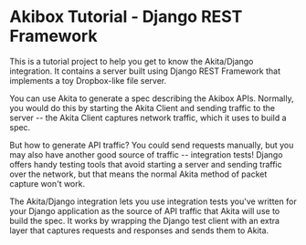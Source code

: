 # Akibox Tutorial - Django REST Framework

This is a tutorial project to help you get to know the Akita/Django
integration.  It contains a server built using Django REST Framework that
implements a toy Dropbox-like file server.

You can use Akita to generate a spec describing the Akibox APIs.  Normally, you
would do this by starting the Akita Client and sending traffic to the server --
the Akita Client captures network traffic, which it uses to build a spec.

But how to generate API traffic?  You could send requests manually, but you may
also have another good source of traffic -- integration tests!  Django offers
handy testing tools that avoid starting a server and sending traffic over the
network, but that means the normal Akita method of packet capture won't work. 

The Akita/Django integration lets you use integration tests you've written for
your Django application as the source of API traffic that Akita will use to
build the spec.  It works by wrapping the Django test client with an extra
layer that captures requests and responses and sends them to Akita.
